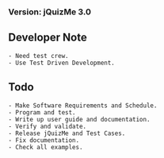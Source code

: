 ### Version: jQuizMe 3.0

## Developer Note ##
	- Need test crew.
	- Use Test Driven Development.

## Todo ## 
	- Make Software Requirements and Schedule.
	- Program and test.
	- Write up user guide and documentation.
	- Verify and validate.
	- Release jQuizMe and Test Cases.
	- Fix documentation.
	- Check all examples.
